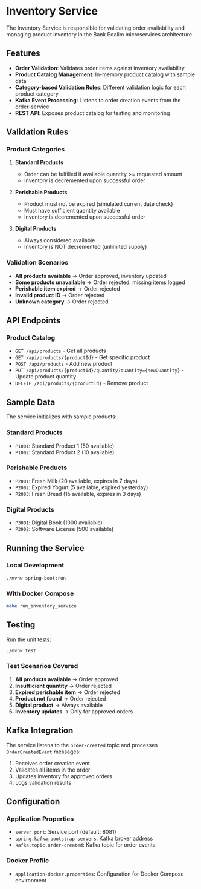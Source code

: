 # Inventory Service

The Inventory Service is responsible for validating order availability and managing product inventory in the Bank Poalim microservices architecture.

## Features

- **Order Validation**: Validates order items against inventory availability
- **Product Catalog Management**: In-memory product catalog with sample data
- **Category-based Validation Rules**: Different validation logic for each product category
- **Kafka Event Processing**: Listens to order creation events from the order-service
- **REST API**: Exposes product catalog for testing and monitoring

## Validation Rules

### Product Categories

1. **Standard Products**
   - Order can be fulfilled if available quantity >= requested amount
   - Inventory is decremented upon successful order

2. **Perishable Products**
   - Product must not be expired (simulated current date check)
   - Must have sufficient quantity available
   - Inventory is decremented upon successful order

3. **Digital Products**
   - Always considered available
   - Inventory is NOT decremented (unlimited supply)

### Validation Scenarios

- **All products available** → Order approved, inventory updated
- **Some products unavailable** → Order rejected, missing items logged
- **Perishable item expired** → Order rejected
- **Invalid product ID** → Order rejected
- **Unknown category** → Order rejected

## API Endpoints

### Product Catalog

- `GET /api/products` - Get all products
- `GET /api/products/{productId}` - Get specific product
- `POST /api/products` - Add new product
- `PUT /api/products/{productId}/quantity?quantity={newQuantity}` - Update product quantity
- `DELETE /api/products/{productId}` - Remove product

## Sample Data

The service initializes with sample products:

### Standard Products
- `P1001`: Standard Product 1 (50 available)
- `P1002`: Standard Product 2 (10 available)

### Perishable Products
- `P2001`: Fresh Milk (20 available, expires in 7 days)
- `P2002`: Expired Yogurt (5 available, expired yesterday)
- `P2003`: Fresh Bread (15 available, expires in 3 days)

### Digital Products
- `P3001`: Digital Book (1000 available)
- `P3002`: Software License (500 available)

## Running the Service

### Local Development
```bash
./mvnw spring-boot:run
```

### With Docker Compose
```bash
make run_inventory_service
```

## Testing

Run the unit tests:
```bash
./mvnw test
```

### Test Scenarios Covered

1. **All products available** → Order approved
2. **Insufficient quantity** → Order rejected
3. **Expired perishable item** → Order rejected
4. **Product not found** → Order rejected
5. **Digital product** → Always available
6. **Inventory updates** → Only for approved orders

## Kafka Integration

The service listens to the `order-created` topic and processes `OrderCreatedEvent` messages:

1. Receives order creation event
2. Validates all items in the order
3. Updates inventory for approved orders
4. Logs validation results

## Configuration

### Application Properties
- `server.port`: Service port (default: 8081)
- `spring.kafka.bootstrap-servers`: Kafka broker address
- `kafka.topic.order-created`: Kafka topic for order events

### Docker Profile
- `application-docker.properties`: Configuration for Docker Compose environment
